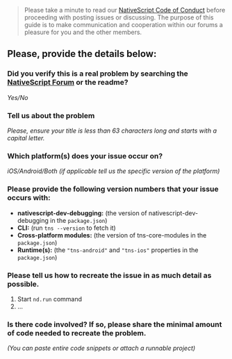<!--
PLEASE HELP US PROCESS GITHUB ISSUES FASTER BY PROVIDING THE FOLLOWING INFORMATION.

If the below information is not provided we may not be able to respond and/or assist you in time and your report maybe closed without investigation.
-->

> Please take a minute to read our [NativeScript Code of Conduct](https://github.com/NativeScript/codeofconduct) before proceeding with posting issues or discussing. The purpose of this guide is to make communication and cooperation within our forums a pleasure for you and the other members.

## Please, provide the details below:

### Did you verify this is a real problem by searching the [NativeScript Forum](https://discourse.nativescript.org/) or the readme?
_Yes/No_

### Tell us about the problem
_Please, ensure your title is less than 63 characters long and starts with a capital
letter._

### Which platform(s) does your issue occur on?
_iOS/Android/Both (if applicable tell us the specific version of the platform)_

### Please provide the following version numbers that your issue occurs with:
- **nativescript-dev-debugging:** (the version of nativescript-dev-debugging in the `package.json`)
- **CLI:** (run `tns --version` to fetch it)
- **Cross-platform modules:** (the version of tns-core-modules in the `package.json`)
- **Runtime(s):** (the `"tns-android"` and `"tns-ios"` properties in the `package.json`)

### Please tell us how to recreate the issue in as much detail as possible.
1. Start `nd.run` command
2. ...

### Is there code involved? If so, please share the minimal amount of code needed to recreate the problem.
_(You can paste entire code snippets or attach a runnable project)_
